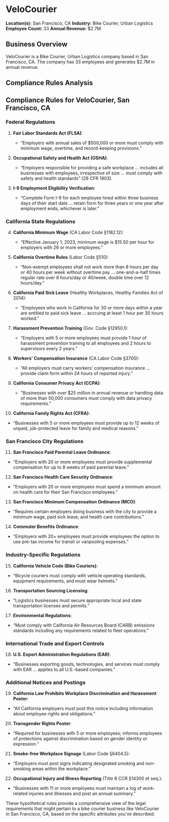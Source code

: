 # VeloCourier

**Location(s):** San Francisco, CA
**Industry:** Bike Courier, Urban Logistics
**Employee Count:** 33
**Annual Revenue:** $2.7M

## Business Overview

VeloCourier is a Bike Courier, Urban Logistics company based in San Francisco, CA. The company has 33 employees and generates $2.7M in annual revenue.



## Compliance Rules Analysis

## Compliance Rules for VeloCourier, San Francisco, CA

### Federal Regulations

1. **Fair Labor Standards Act (FLSA)**:
   - “Employers with annual sales of $500,000 or more must comply with minimum wage, overtime, and record-keeping provisions.”

2. **Occupational Safety and Health Act (OSHA)**:
   - “Employers responsible for providing a safe workplace … includes all businesses with employees, irrespective of size … must comply with safety and health standards” (29 CFR 1903).

3. **I-9 Employment Eligibility Verification**:
   - “Complete Form I-9 for each employee hired within three business days of their start date … retain form for three years or one year after employment ends, whichever is later.”

### California State Regulations

4. **California Minimum Wage** (CA Labor Code §1182.12):
   - “Effective January 1, 2023, minimum wage is $15.50 per hour for employers with 26 or more employees.”

5. **California Overtime Rules** (Labor Code §510):
   - “Non-exempt employees shall not work more than 8 hours per day or 40 hours per week without overtime pay … one-and-a-half times regular rate over 8 hours/day or 40/week, double time over 12 hours/day.”

6. **California Paid Sick Leave** (Healthy Workplaces, Healthy Families Act of 2014):
   - “Employees who work in California for 30 or more days within a year are entitled to paid sick leave … accruing at least 1 hour per 30 hours worked.”

7. **Harassment Prevention Training** (Gov. Code §12950.1):
   - “Employers with 5 or more employees must provide 1 hour of harassment prevention training to all employees and 2 hours to supervisors every 2 years.”

8. **Workers’ Compensation Insurance** (CA Labor Code §3700):
   - “All employers must carry workers’ compensation insurance … provide claim form within 24 hours of reported injury.”

9. **California Consumer Privacy Act (CCPA)**:
   - "Businesses with over $25 million in annual revenue or handling data of more than 50,000 consumers must comply with data privacy requirements."

10. **California Family Rights Act (CFRA)**:
   - “Businesses with 5 or more employees must provide up to 12 weeks of unpaid, job-protected leave for family and medical reasons.”

### San Francisco City Regulations

11. **San Francisco Paid Parental Leave Ordinance**:
   - “Employers with 20 or more employees must provide supplemental compensation for up to 8 weeks of paid parental leave.”

12. **San Francisco Health Care Security Ordinance**:
   - “Employers with 20 or more employees must spend a minimum amount on health care for their San Francisco employees.”

13. **San Francisco Minimum Compensation Ordinance (MCO)**:
   - “Requires certain employers doing business with the city to provide a minimum wage, paid sick leave, and health care contributions.”

14. **Commuter Benefits Ordinance**:
   - “Employers with 20+ employees must provide employees the option to use pre-tax income for transit or vanpooling expenses.”

### Industry-Specific Regulations

15. **California Vehicle Code (Bike Couriers)**:
   - “Bicycle couriers must comply with vehicle operating standards, equipment requirements, and must wear helmets.”

16. **Transportation Sourcing Licensing**:
   - “Logistics businesses must secure appropriate local and state transportation licenses and permits.”

17. **Environmental Regulations**:
   - “Must comply with California Air Resources Board (CARB) emissions standards including any requirements related to fleet operations.” 

### International Trade and Export Controls

18. **U.S. Export Administration Regulations (EAR)**:
   - “Businesses exporting goods, technologies, and services must comply with EAR … applies to all U.S.-based companies.”

### Additional Notices and Postings

19. **California Law Prohibits Workplace Discrimination and Harassment Poster**:
   - “All California employers must post this notice including information about employee rights and obligations.”

20. **Transgender Rights Poster**:
   - “Required for businesses with 5 or more employees; informs employees of protections against discrimination based on gender identity or expression.”

21. **Smoke-free Workplace Signage** (Labor Code §6404.5):
   - “Employers must post signs indicating designated smoking and non-smoking areas within the workplace.”

22. **Occupational Injury and Illness Reporting** (Title 8 CCR §14300 et seq.):
   - “Businesses with 11 or more employees must maintain a log of work-related injuries and illnesses and post an annual summary.” 

These hypothetical rules provide a comprehensive view of the legal requirements that might pertain to a bike courier business like VeloCourier in San Francisco, CA, based on the specific attributes you've described.
